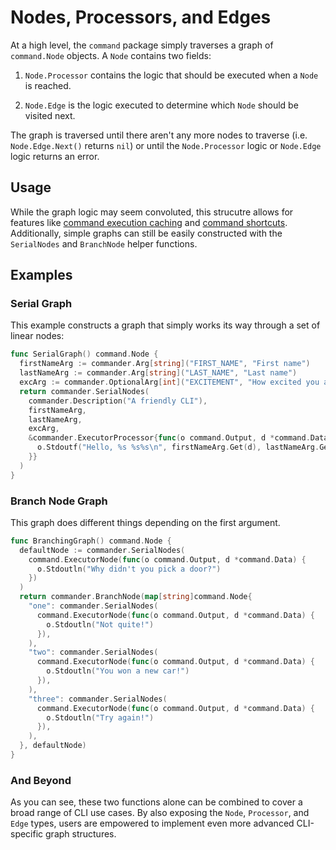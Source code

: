 # Nodes, Processors, and Edges

At a high level, the `command` package simply traverses a graph of `command.Node` objects. A `Node` contains two fields:

1. `Node.Processor` contains the logic that should be executed when a `Node` is reached.

1. `Node.Edge` is the logic executed to determine which `Node` should be visited next.

The graph is traversed until there aren't any more nodes to traverse (i.e. `Node.Edge.Next()` returns `nil`) or until the `Node.Processor` logic or `Node.Edge` logic returns an error.

## Usage

While the graph logic may seem convoluted, this strucutre allows for features like [command execution caching](../features/caching.md) and [command shortcuts](../features/shortcuts.md). Additionally, simple graphs can still be easily constructed with the `SerialNodes` and `BranchNode` helper functions.

## Examples

### Serial Graph

This example constructs a graph that simply works its way through a set of linear nodes:

```go
func SerialGraph() command.Node {
  firstNameArg := commander.Arg[string]("FIRST_NAME", "First name")
  lastNameArg := commander.Arg[string]("LAST_NAME", "Last name")
  excArg := commander.OptionalArg[int]("EXCITEMENT", "How excited you are", commander.Default(1))
  return commander.SerialNodes(
    commander.Description("A friendly CLI"),
    firstNameArg,
    lastNameArg,
    excArg,
    &commander.ExecutorProcessor{func(o command.Output, d *command.Data) {
      o.Stdoutf("Hello, %s %s%s\n", firstNameArg.Get(d), lastNameArg.Get(d), strings.Repeat("!", excArg.Get(d)))
    }}
  )
}
```

### Branch Node Graph

This graph does different things depending on the first argument.

```go
func BranchingGraph() command.Node {
  defaultNode := commander.SerialNodes(
    command.ExecutorNode(func(o command.Output, d *command.Data) {
      o.Stdoutln("Why didn't you pick a door?")
    })
  )
  return commander.BranchNode(map[string]command.Node{
    "one": commander.SerialNodes(
      command.ExecutorNode(func(o command.Output, d *command.Data) {
        o.Stdoutln("Not quite!")
      }),
    ),
    "two": commander.SerialNodes(
      command.ExecutorNode(func(o command.Output, d *command.Data) {
        o.Stdoutln("You won a new car!")
      }),
    ),
    "three": commander.SerialNodes(
      command.ExecutorNode(func(o command.Output, d *command.Data) {
        o.Stdoutln("Try again!")
      }),
    ),
  }, defaultNode)
}
```

### And Beyond

As you can see, these two functions alone can be combined to cover a broad range of CLI use cases. By also exposing the `Node`, `Processor`, and `Edge` types, users are empowered to implement even more advanced CLI-specific graph structures.
